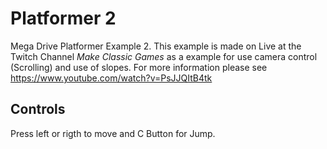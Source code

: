 # Platformer 2

Mega Drive Platformer Example 2. This example is made on Live at the Twitch Channel _Make Classic Games_ as a example for use camera control (Scrolling) and use of slopes. For more information please see https://www.youtube.com/watch?v=PsJJQItB4tk

## Controls

Press left or rigth to move and C Button for Jump.
